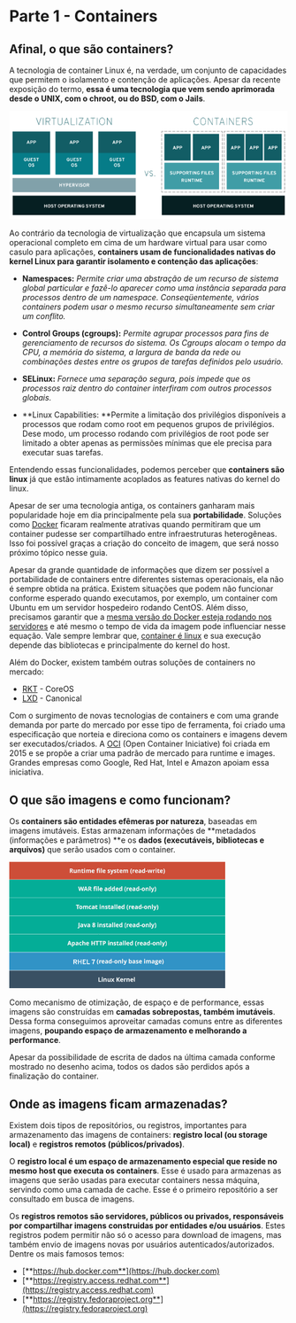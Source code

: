 # Parte 1 - Containers

## Afinal, o que são containers?

A tecnologia de container Linux é, na verdade, um conjunto de capacidades que permitem o isolamento e contenção de aplicações. Apesar da recente exposição do termo, **essa é uma tecnologia que vem sendo aprimorada desde o UNIX, com o chroot, ou do BSD, com o Jails**.

![](/parte1/extras/virtualization-vs-containers.png)

Ao contrário da tecnologia de virtualização que encapsula um sistema operacional completo em cima de um hardware virtual para usar como casulo para aplicações, **containers usam de funcionalidades nativas do kernel Linux para garantir isolamento e contenção das aplicações**:

* **Namespaces:** _Permite criar uma abstração de um recurso de sistema global particular e fazê-lo aparecer como uma instância separada para processos dentro de um namespace. Conseqüentemente, vários containers podem usar o mesmo recurso simultaneamente sem criar um conflito._

* **Control Groups \(cgroups\):** _Permite agrupar processos para fins de gerenciamento de recursos do sistema. Os Cgroups alocam o tempo da CPU, a memória do sistema, a largura de banda da rede ou combinações destes entre os grupos de tarefas definidos pelo usuário._

* **SELinux:** _Fornece uma separação segura, pois impede que os processos raiz dentro do container interfiram com outros processos globais._

* **Linux Capabilities: **Permite a limitação dos privilégios disponíveis a processos que rodam como root em pequenos grupos de privilégios. Dese modo, um processo rodando com privilégios de root pode ser limitado a obter apenas as permissões mínimas que ele precisa para executar suas tarefas.

Entendendo essas funcionalidades, podemos perceber que **containers são linux** já que estão intimamente acoplados as features nativas do kernel do linux.

Apesar de ser uma tecnologia antiga, os containers ganharam mais popularidade hoje em dia principalmente pela sua **portabilidade**. Soluções como [Docker](https://www.docker.com/) ficaram realmente atrativas quando permitiram que um container pudesse ser compartilhado entre infraestruturas heterogêneas. Isso foi possível graças a criação do conceito de imagem, que será nosso próximo tópico nesse guia.

Apesar da grande quantidade de informações que dizem ser possível a portabilidade de containers entre diferentes sistemas operacionais, ela não é sempre obtida na prática. Existem situações que podem não funcionar conforme esperado quando executamos, por exemplo, um container com Ubuntu em um servidor hospedeiro rodando CentOS. Além disso, precisamos garantir que a [mesma versão do Docker esteja rodando nos servidores](https://www.infoworld.com/article/3223073/containers/what-does-container-portability-really-mean.html) e até mesmo o tempo de vida da imagem pode influenciar nesse equação. Vale sempre lembrar que, [container é linux](https://www.redhat.com/en/blog/containers-are-linux) e sua execução depende das bibliotecas e principalmente do kernel do host.

Além do Docker, existem também outras soluções de containers no mercado:

* [RKT](https://coreos.com/rkt/) - CoreOS
* [LXD](https://www.ubuntu.com/containers/lxd) - Canonical

Com o surgimento de novas tecnologias de containers e com uma grande demanda por parte do mercado por esse tipo de ferramenta, foi criado uma especificação que norteia e direciona como os containers e imagens devem ser executados/criados. A [OCI](https://www.opencontainers.org/) \(Open Container Iniciative\) foi criada em 2015 e se propõe a criar uma padrão de mercado para runtime e images. Grandes empresas como Google, Red Hat, Intel e Amazon apoiam essa iniciativa.

## O que são imagens e como funcionam?

Os **containers são entidades efêmeras por natureza**, baseadas em imagens imutáveis. Estas armazenam informações de **metadados \(informações e parâmetros\) **e os **dados \(executáveis, bibliotecas e arquivos\)** que serão usados com o container.

![](/parte1/extras/docker-layered-filesystem.png)

Como mecanismo de otimização, de espaço e de performance, essas imagens são construídas em **camadas sobrepostas, também imutáveis**. Dessa forma conseguimos aproveitar camadas comuns entre as diferentes imagens, **poupando espaço de armazenamento e melhorando a performance**.

Apesar da possibilidade de escrita de dados na última camada conforme mostrado no desenho acima, todos os dados são perdidos após a finalização do container.

## Onde as imagens ficam armazenadas?

Existem dois tipos de repositórios, ou registros, importantes para armazenamento das imagens de containers: **registro local \(ou storage local\)** e **registros remotos \(públicos/privados\)**.

O **registro local é um espaço de armazenamento especial que reside no mesmo host que executa os containers**. Esse é usado para armazenas as imagens que serão usadas para executar containers nessa máquina, servindo como uma camada de cache. Esse é o primeiro repositório a ser consultado em busca de imagens.

Os **registros remotos são servidores, públicos ou privados, responsáveis por compartilhar imagens construidas por entidades e/ou usuários**. Estes registros podem permitir não só o acesso para download de imagens, mas também envio de imagens novas por usuários autenticados/autorizados. Dentre os mais famosos temos:

* [**https://hub.docker.com**](https://hub.docker.com)
* [**https://registry.access.redhat.com**](https://registry.access.redhat.com)
* [**https://registry.fedoraproject.org**](https://registry.fedoraproject.org)



